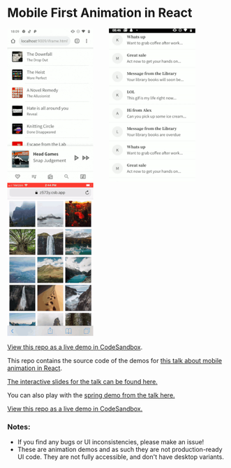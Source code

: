 # Mobile First Animation in React

<div>
<img src="./demos/music-drawer.gif"  style="display:inline-block;margin-right:2rem;height: 350px;">
<img src="./demos/list-items.gif" style="display:inline-block;margin-right:2rem;height: 350px;">
<img src="./demos/image-grid.gif" style="height: 350px;">

</div>

[View this repo as a live demo in CodeSandbox](https://codesandbox.io/s/github/aholachek/mobile-first-animation).

This repo contains the source code of the demos for [this talk about mobile animation in React](https://www.youtube.com/watch?v=JDDxR1a15Yo&feature=youtu.be&t=10664).

[The interactive slides for the talk can be found here.](http://mobile-first-animation.netlify.com)

You can also play with the [spring demo from the talk here.](https://spring-playground.netlify.com/)

[View this repo as a live demo in CodeSandbox.](https://codesandbox.io/s/github/aholachek/mobile-first-animation)

### Notes:

- If you find any bugs or UI inconsistencies, please make an issue!
- These are animation demos and as such they are not production-ready UI code. They are not fully accessible, and don't have desktop variants.
